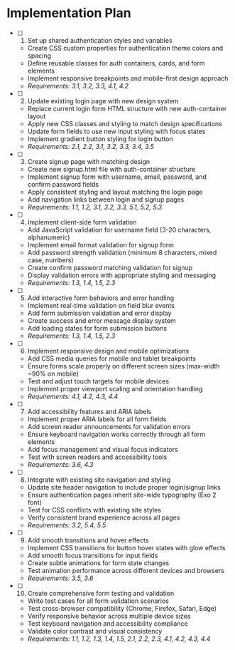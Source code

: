 # Implementation Plan

- [ ] 1. Set up shared authentication styles and variables
  - Create CSS custom properties for authentication theme colors and spacing
  - Define reusable classes for auth containers, cards, and form elements
  - Implement responsive breakpoints and mobile-first design approach
  - _Requirements: 3.1, 3.2, 3.3, 4.1, 4.2_

- [ ] 2. Update existing login page with new design system
  - Replace current login form HTML structure with new auth-container layout
  - Apply new CSS classes and styling to match design specifications
  - Update form fields to use new input styling with focus states
  - Implement gradient button styling for login button
  - _Requirements: 2.1, 2.2, 3.1, 3.2, 3.3, 3.4, 3.5_

- [ ] 3. Create signup page with matching design
  - Create new signup.html file with auth-container structure
  - Implement signup form with username, email, password, and confirm password fields
  - Apply consistent styling and layout matching the login page
  - Add navigation links between login and signup pages
  - _Requirements: 1.1, 1.2, 3.1, 3.2, 3.3, 5.1, 5.2, 5.3_

- [ ] 4. Implement client-side form validation
  - Add JavaScript validation for username field (3-20 characters, alphanumeric)
  - Implement email format validation for signup form
  - Add password strength validation (minimum 8 characters, mixed case, numbers)
  - Create confirm password matching validation for signup
  - Display validation errors with appropriate styling and messaging
  - _Requirements: 1.3, 1.4, 1.5, 2.3_

- [ ] 5. Add interactive form behaviors and error handling
  - Implement real-time validation on field blur events
  - Add form submission validation and error display
  - Create success and error message display system
  - Add loading states for form submission buttons
  - _Requirements: 1.3, 1.4, 1.5, 2.3_

- [ ] 6. Implement responsive design and mobile optimizations
  - Add CSS media queries for mobile and tablet breakpoints
  - Ensure forms scale properly on different screen sizes (max-width ~90% on mobile)
  - Test and adjust touch targets for mobile devices
  - Implement proper viewport scaling and orientation handling
  - _Requirements: 4.1, 4.2, 4.3, 4.4_

- [ ] 7. Add accessibility features and ARIA labels
  - Implement proper ARIA labels for all form fields
  - Add screen reader announcements for validation errors
  - Ensure keyboard navigation works correctly through all form elements
  - Add focus management and visual focus indicators
  - Test with screen readers and accessibility tools
  - _Requirements: 3.6, 4.3_

- [ ] 8. Integrate with existing site navigation and styling
  - Update site header navigation to include proper login/signup links
  - Ensure authentication pages inherit site-wide typography (Exo 2 font)
  - Test for CSS conflicts with existing site styles
  - Verify consistent brand experience across all pages
  - _Requirements: 3.2, 5.4, 5.5_

- [ ] 9. Add smooth transitions and hover effects
  - Implement CSS transitions for button hover states with glow effects
  - Add smooth focus transitions for input fields
  - Create subtle animations for form state changes
  - Test animation performance across different devices and browsers
  - _Requirements: 3.5, 3.6_

- [ ] 10. Create comprehensive form testing and validation
  - Write test cases for all form validation scenarios
  - Test cross-browser compatibility (Chrome, Firefox, Safari, Edge)
  - Verify responsive behavior across multiple device sizes
  - Test keyboard navigation and accessibility compliance
  - Validate color contrast and visual consistency
  - _Requirements: 1.1, 1.2, 1.3, 1.4, 1.5, 2.1, 2.2, 2.3, 4.1, 4.2, 4.3, 4.4_